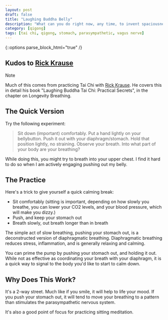 ```yaml
---
layout: post
draft: false
title: "Laughing Buddha Belly"
description: "What can you do right now, any time, to invent spaciousness."
category: [qigong]
tags: [tai chi, qigong, stomach, parasympathetic, vagus nerve]
---
```

{::options parse_block_html="true" /}

## Kudos to [Rick Krause](https://taichiokc.com/)

> [!note]
> Much of this comes from practicing Tai Chi with [Rick Krause](https://taichiokc.com/). He covers this in detail
> his book "Laughing Buddha Tai Chi: Practical Secrets", in the chapter on Longevity Breathing.

## The Quick Version

Try the following experiment:
> Sit down (important) comfortably. Put a hand lightly on your bellybutton. Push it out with your diaphragm/stomach. 
> Hold that position lightly, no straining. Observe your breath. Into what part of your body are your breathing?

While doing this, you might try to breath into your upper chest. I find it hard to do so when I am actively
engaging pushing out my belly.

## The Practice

Here's a trick to give yourself a quick calming break:
* Sit comfortably (sitting is important, depending on how slowly you breathe, you can lower your CO2 levels, and your blood pressure, which will make you dizzy.)
* Push, and keep your stomach out
* Breath slowly, out breath longer than in breath

The simple act of slow breathing, pushing your stomach out, is a deconstructed version of diaphragmatic breathing.
Diaphragmatic breathing reduces stress, inflammation, and is generally relaxing and calming.

You can prime the pump by pushing your stomach out, and holding it out. While not as effective as coordinating 
your breath with your diaphragm, it is a quick way to signal to the body you'd like to start to calm down.

## Why Does This Work?

It's a 2-way street. Much like if you smile, it will help to life your mood. If you push your stomach out, it will
tend to move your breathing to a pattern than stimulates the parasympathetic nervous system.

It's also a good point of focus for practicing sitting meditation.
